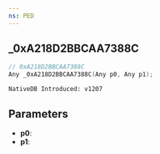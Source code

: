 ```yaml
---
ns: PED
---
```

## _0xA218D2BBCAA7388C

```c
// 0xA218D2BBCAA7388C
Any _0xA218D2BBCAA7388C(Any p0, Any p1);
```

```
NativeDB Introduced: v1207
```

## Parameters
* **p0**:
* **p1**:
